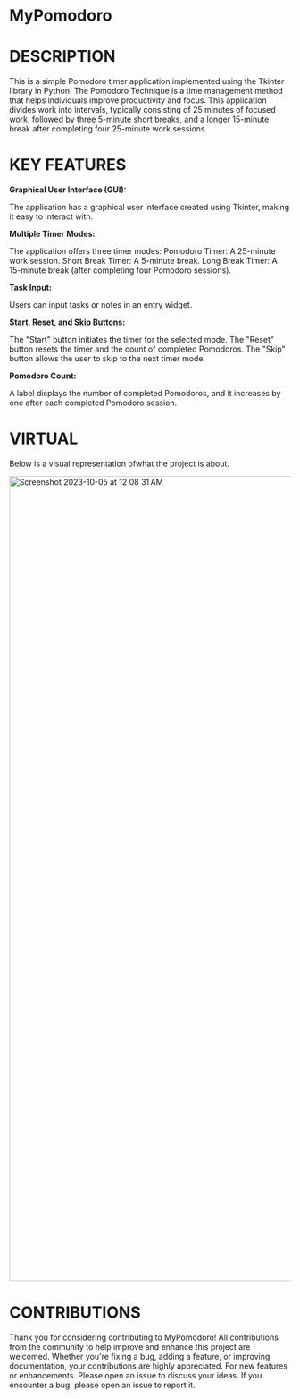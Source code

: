 # MyPomodoro

# DESCRIPTION
 This is a simple Pomodoro timer application implemented using the Tkinter library in Python. The Pomodoro Technique is a time management method that helps individuals improve productivity and focus. This application divides work into intervals, typically consisting of 25 minutes of focused work, followed by three 5-minute short breaks, and a longer 15-minute break after completing four 25-minute work sessions.
 
# KEY FEATURES

**Graphical User Interface (GUI):**

The application has a graphical user interface created using Tkinter, making it easy to interact with.

**Multiple Timer Modes:**

The application offers three timer modes:
Pomodoro Timer: A 25-minute work session.
Short Break Timer: A 5-minute break.
Long Break Timer: A 15-minute break (after completing four Pomodoro sessions).

**Task Input:**

Users can input tasks or notes in an entry widget.

**Start, Reset, and Skip Buttons:**

The "Start" button initiates the timer for the selected mode.
The "Reset" button resets the timer and the count of completed Pomodoros.
The "Skip" button allows the user to skip to the next timer mode.

**Pomodoro Count:**

A label displays the number of completed Pomodoros, and it increases by one after each completed Pomodoro session.

 # VIRTUAL
 Below is a visual representation ofwhat the project is about.
 
<img width="1440" alt="Screenshot 2023-10-05 at 12 08 31 AM" src="https://github.com/SylvieNdifor/MyPomodoro/assets/147012281/72727217-7296-4a7b-a13b-92f228de19a5">


 # CONTRIBUTIONS
 Thank you for considering contributing to MyPomodoro! All contributions from the community to help improve and enhance this project are welcomed. Whether you're fixing a bug, adding a feature, or improving documentation, your contributions are highly appreciated.
For new features or enhancements. Please open an issue to discuss your ideas.
If you encounter a bug, please open an issue to report it.

